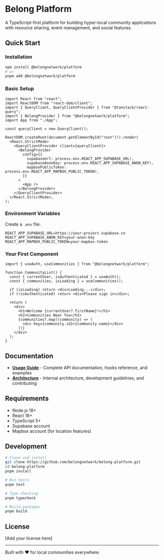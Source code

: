 # Belong Platform

A TypeScript-first platform for building hyper-local community applications with resource sharing, event management, and social features.

## Quick Start

### Installation

```bash
npm install @belongnetwork/platform
# or
pnpm add @belongnetwork/platform
```

### Basic Setup

```tsx
import React from "react";
import ReactDOM from "react-dom/client";
import { QueryClient, QueryClientProvider } from "@tanstack/react-query";
import { BelongProvider } from "@belongnetwork/platform";
import App from "./App";

const queryClient = new QueryClient();

ReactDOM.createRoot(document.getElementById("root")!).render(
  <React.StrictMode>
    <QueryClientProvider client={queryClient}>
      <BelongProvider
        config={{
          supabaseUrl: process.env.REACT_APP_SUPABASE_URL!,
          supabaseAnonKey: process.env.REACT_APP_SUPABASE_ANON_KEY!,
          mapboxPublicToken: process.env.REACT_APP_MAPBOX_PUBLIC_TOKEN!,
        }}
      >
        <App />
      </BelongProvider>
    </QueryClientProvider>
  </React.StrictMode>,
);
```

### Environment Variables

Create a `.env` file:

```env
REACT_APP_SUPABASE_URL=https://your-project.supabase.co
REACT_APP_SUPABASE_ANON_KEY=your-anon-key
REACT_APP_MAPBOX_PUBLIC_TOKEN=your-mapbox-token
```

### Your First Component

```tsx
import { useAuth, useCommunities } from "@belongnetwork/platform";

function CommunityList() {
  const { currentUser, isAuthenticated } = useAuth();
  const { communities, isLoading } = useCommunities();

  if (isLoading) return <div>Loading...</div>;
  if (!isAuthenticated) return <div>Please sign in</div>;

  return (
    <div>
      <h1>Welcome {currentUser?.firstName}!</h1>
      <h2>Communities Near You</h2>
      {communities?.map((community) => (
        <div key={community.id}>{community.name}</div>
      ))}
    </div>
  );
}
```

## Documentation

- **[Usage Guide](./USAGE.md)** - Complete API documentation, hooks reference, and examples
- **[Architecture](./ARCHITECTURE.md)** - Internal architecture, development guidelines, and contributing

## Requirements

- Node.js 18+
- React 18+
- TypeScript 5+
- Supabase account
- Mapbox account (for location features)

## Development

```bash
# Clone and install
git clone https://github.com/belongnetwork/belong-platform.git
cd belong-platform
pnpm install

# Run tests
pnpm test

# Type checking
pnpm typecheck

# Build packages
pnpm build
```

## License

[Add your license here]

---

Built with ❤️ for local communities everywhere.